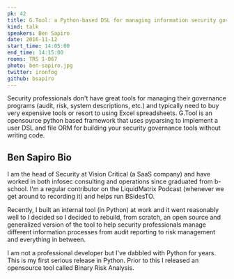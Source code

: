 ```yaml
---
pk: 42
title: G.Tool: a Python-based DSL for managing information security governance information
kind: talk
speakers: Ben Sapiro
date: 2016-11-12
start_time: 14:05:00
end_time: 14:15:00
rooms: TRS 1-067
photo: ben-sapiro.jpg
twitter: ironfog
github: bsapiro
---
```


Security professionals don't have great tools for managing their governance programs (audit, risk, system descriptions, etc.) and typically need to buy very expensive tools or resort to using Excel spreadsheets. G.Tool is an opensource python based framework that uses pyparsing to implement a user DSL and file ORM for building your security governance tools without writing code. 

## Ben Sapiro Bio

I am the head of Security at Vision Critical (a SaaS company) and have worked in both infosec consulting and operations since graduated from b-school. I'm a regular contributor on the LiquidMatrix Podcast (whenever we get around to recording it) and helps run BSidesTO.

Recently, I built an internal tool (in Python) at work and it went reasonably well to I decided so I decided to rebuild, from scratch, an open source and generalized version of the tool to help security professionals manage different information processes from audit reporting to risk management and everything in between. 

I am not a professional developer but I've dabbled with Python for years. This is my first serious release in Python. Prior to this I released an opensource tool called Binary Risk Analysis.
